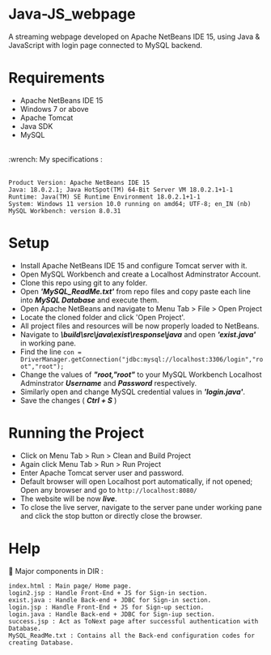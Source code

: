# Java-JS_webpage

A streaming webpage developed on Apache NetBeans IDE 15, using Java &amp; JavaScript with login page connected to MySQL backend.  

# Requirements

- Apache NetBeans IDE 15
- Windows 7 or above
- Apache Tomcat
- Java SDK
- MySQL 
<br>  
:wrench: My specifications :
<br><br>




	Product Version: Apache NetBeans IDE 15  
    Java: 18.0.2.1; Java HotSpot(TM) 64-Bit Server VM 18.0.2.1+1-1  
    Runtime: Java(TM) SE Runtime Environment 18.0.2.1+1-1  
    System: Windows 11 version 10.0 running on amd64; UTF-8; en_IN (nb)  
    MySQL Workbench: version 8.0.31

# Setup

- Install Apache NetBeans IDE 15 and configure Tomcat server with it.
- Open MySQL Workbench and create a Localhost Adminstrator Account.
- Clone this repo using git to any folder.
- Open <em><strong>'MySQL_ReadMe.txt'</strong></em> from repo files and copy paste each line into <em><strong>MySQL Database</strong></em> and execute them.
- Open Apache NetBeans and navigate to Menu Tab > File > Open Project
- Locate the cloned folder and click 'Open Project'.
- All project files and resources will be now properly loaded to NetBeans.
- Navigate to <i><strong>\build\src\java\exist\response\java</strong></i> and open <em><strong>'exist.java'</strong></em> in working pane.
- Find the line <code>con = DriverManager.getConnection("jdbc:mysql://localhost:3306/login","root","root");</code>
- Change the values of <i><strong>"root,"root"</strong></i> to your MySQL Workbench Localhost Adminstrator <em><strong>Username</strong></em> and <em><strong>Password</strong></em> respectively.
- Similarly open and change MySQL credential values in <em><strong>'login.java'</strong></em>.
- Save the changes ( <em><strong>Ctrl + S</strong></em> )

# Running the Project

- Click on Menu Tab > Run > Clean and Build Project
- Again click Menu Tab > Run > Run Project
- Enter Apache Tomcat server user and password.
- Default browser will open Localhost port automatically, if not opened; Open any browser and go to <code>http://localhost:8080/</code>
- The website will be now <em><strong>live</em></strong>.
- To close the live server, navigate to the server pane under working pane and click the stop button or directly close the browser.

# Help

:link: Major components in DIR :
<br>



	
	index.html : Main page/ Home page.  
    login2.jsp : Handle Front-End + JS for Sign-in section.  
    exist.java : Handle Back-end + JDBC for Sign-in section.  
    login.jsp : Handle Front-End + JS for Sign-up section.  
    login.java : Handle Back-end + JDBC for Sign-iup section.  
    success.jsp : Act as ToNext page after successful authentication with Database.
    MySQL_ReadMe.txt : Contains all the Back-end configuration codes for creating Database.

